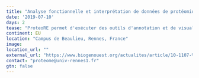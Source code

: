 ```yaml
---
title: "Analyse fonctionnelle et interprétation de données de protéomique avec la plate-forme ProteoRE"
date: '2019-07-10'
days: 2
tease: "ProteoRE permet d'exécuter des outils d'annotation et de visualisation graphique, de construire et de partager des chaînes complètes d'analyse via des interfaces utilisateurs documentées"
continent: EU
location: "Campus de Beaulieu, Rennes, France"
image: 
location_url: ""
external_url: "https://www.biogenouest.org/actualites/article/10-1107-%C2%AB-analyse-fonctionnelle-et-interpretation-de-donnees-de-proteomique-avec-"
contact: "proteome@univ-rennes1.fr"
gtn: false
---
```

